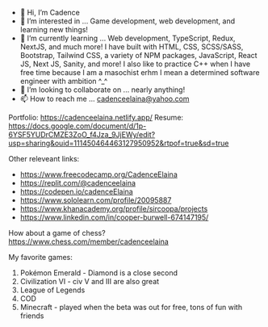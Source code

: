 - 👋 Hi, I’m Cadence 
- 👀 I’m interested in ... Game development, web development, and learning new things!
- 🌱 I’m currently learning ... Web development, TypeScript, Redux, NextJS, and much more! I have built with HTML, CSS, SCSS/SASS, Bootstrap, Tailwind CSS, a variety of NPM packages, JavaScript, React JS, Next JS, Sanity, and more! I also like to practice C++ when I have free time because I am a masochist erhm I mean a determined software engineer with ambition ^_^ 
- 💞️ I’m looking to collaborate on ... nearly anything!
- 📫 How to reach me ... cadenceelaina@yahoo.com 

Portfolio: https://cadenceelaina.netlify.app/
Resume: https://docs.google.com/document/d/1p-6YSF5YUDrCMZE3ZoO_f4Jza_9JjEWy/edit?usp=sharing&ouid=111450464463127950952&rtpof=true&sd=true

Other releveant links: 
- https://www.freecodecamp.org/CadenceElaina
- https://replit.com/@cadenceelaina
- https://codepen.io/cadenceElaina
- https://www.sololearn.com/profile/20095887
- https://www.khanacademy.org/profile/sircoopa/projects
- https://www.linkedin.com/in/cooper-burwell-674147195/
 
How about a game of chess? https://www.chess.com/member/cadenceelaina

My favorite games: 
1. Pokémon Emerald - Diamond is a close second
2. Civilization VI - civ V and III are also great
3. League of Legends
4. COD 
5. Minecraft - played when the beta was out for free, tons of fun with friends
